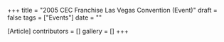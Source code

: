 +++
title = "2005 CEC Franchise Las Vegas Convention (Event)"
draft = false
tags = ["Events"]
date = ""

[Article]
contributors = []
gallery = []
+++